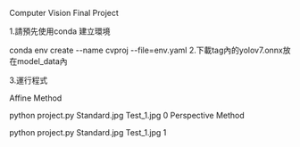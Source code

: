 Computer Vision Final Project

1.請預先使用conda 建立環境

conda env create --name cvproj --file=env.yaml
2.下載tag內的yolov7.onnx放在model_data內

3.運行程式

Affine Method

python project.py Standard.jpg Test_1.jpg 0 
Perspective Method

python project.py Standard.jpg Test_1.jpg 1
